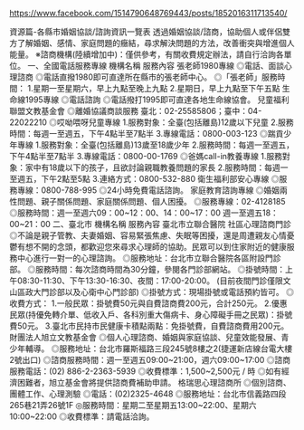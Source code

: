 
https://www.facebook.com/1514790648769443/posts/1852016311713540/

資源篇-各縣市婚姻協談/諮詢資訊一覽表
透過婚姻協談/諮商，協助個人或伴侶雙方了解婚姻、感情、家庭問題的癥結，尋求解決問題的方法，改善衝突與增進個人能量。
※諮商機構(陸續增加中)：僅供參考，有關收費規定辦法，請自行洽詢各單位。
一、全國電話服務專線
機構名稱
服務內容
張老師1980專線
◎電話、面談心理諮商
◎電話直撥1980即可直達所在縣市的張老師中心。
◎「張老師」服務時間：
1.星期一至星期六，早上九點至晚上九點
2.星期日，早上九點至下午五點
生命線1995專線
◎電話諮詢
◎電話撥打1995即可直達各地生命線協會。
兒童福利聯盟文教基金會
◎離婚協議商談服務
臺北：02-25585806；臺中：04-22022210
◎哎呦喂呀兒童專線
1.服務對象：全臺(包括離島)12歲以下兒童
2.服務時間：每週一至週五，下午4點半至7點半
3.專線電話：0800-003-123
◎踹貢少年專線
1.服務對象：全臺(包括離島)13歲至18歲少年
2.服務時間：每週一至週五，下午4點半至7點半
3.專線電話：0800-00-1769
◎爸媽call-in教養專線
1.服務對象：家中有18歲以下的孩子，且欲討論親職教養問題的家長
2.服務時間：每週一至週五，下午2點至5點
3.連絡方式：0800-532-880
衛生福利部安心專線
◎服務專線：0800-788-995
◎24小時免費電話諮詢。
家庭教育諮詢專線
◎婚姻兩性問題、親子關係問題、家庭關係問題、個人困擾。
◎服務專線：02-4128185
◎服務時間：週一至週六09：00~12：00、14：00~17：00
週一至週五18：00~21：00
二、臺北市
機構名稱
服務內容
臺北市立聯合醫院
社區心理諮商門診
◎不論是親子管教、夫妻婚姻、容易緊張焦慮、失眠等困擾，還是周遭親友心情憂鬱有想不開的念頭，都歡迎您來尋求心理師的協助。民眾可以到住家附近的健康服務中心進行一對一的心理諮詢。
◎服務地址：台北市立聯合醫院各區附設門診部。
◎服務時間：每次諮商時間為30分鐘，參閱各門診部網站。
◎掛號時間：上午08:30-11:30、下午13:30-16:30、夜間：17:00-20:00。
(目前夜間門診僅限文山區政大門診部以及心衛中心門診部)
◎掛號方式：現場掛號或電話預約皆可。
◎收費方式：
1.一般民眾：掛號費50元與自費諮商費200元，合計250元。
2.優惠民眾(持優免轉介單、低收入戶、各科別重大傷病卡、身心障礙手冊之民眾)：掛號費50元。
3.臺北市民持市民健康卡積點兩點：免掛號費，自費諮商費用200元。
財團法人旭立文教基金會
◎個人心理諮商、婚姻與家庭協談、兒童效能發展、青少年輔導。
◎服務地址：台北市羅斯福路三段245號8樓之2(捷運新店線台電大樓2號出口)
◎諮商服務時間：週一至週五09:00~21:00，週六09:00~17:00
◎諮商服務電話：(02) 886-2-2363-5939
◎收費標準：1,500~2,500元 / 時
◎如有經濟困難者，旭立基金會將提供諮商費補助申請。
格瑞思心理諮商所
◎個別諮商、團體工作、心理測驗
◎電話：(02)2325-4648
◎服務地址：台北市信義路四段265巷21弄26號1F
◎服務時間：星期二至星期五13:00~22:00、星期六10:00~22:00
◎收費標準：請電話洽詢。